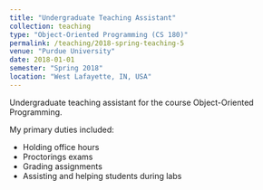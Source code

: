 ```yaml
---
title: "Undergraduate Teaching Assistant"
collection: teaching
type: "Object-Oriented Programming (CS 180)"
permalink: /teaching/2018-spring-teaching-5
venue: "Purdue University"
date: 2018-01-01
semester: "Spring 2018"
location: "West Lafayette, IN, USA"
---
```


Undergraduate teaching assistant for the course Object-Oriented Programming. 

My primary duties included:
- Holding office hours
- Proctorings exams
- Grading assignments
- Assisting and helping students during labs